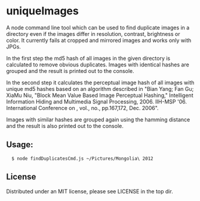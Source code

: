 uniqueImages
============

A node command line tool which can be used to find duplicate images in a directory even if the images differ in
resolution, contrast, brightness or color. It currently fails at cropped and mirrored images and works only with JPGs.

In the first step the md5 hash of all images in the given directory is calculated to remove obvious duplicates. Images
with identical hashes are grouped and the result is printed out to the console.

In the second step it calculates the perceptual image hash of all images with unique md5 hashes based on an algorithm
described in "Bian Yang; Fan Gu; XiaMu Niu, "Block Mean Value Based Image Perceptual Hashing," Intelligent Information
Hiding and Multimedia Signal Processing, 2006. IIH-MSP '06. International Conference on , vol., no., pp.167,172, Dec.
2006".

Images with similar hashes are grouped again using the hamming distance and the result is also printed out to the
console.

Usage:
-----

```
  $ node findDuplicatesCmd.js ~/Pictures/Mongolia\ 2012
```

License
-------

Distributed under an MIT license, please see LICENSE in the top dir.
